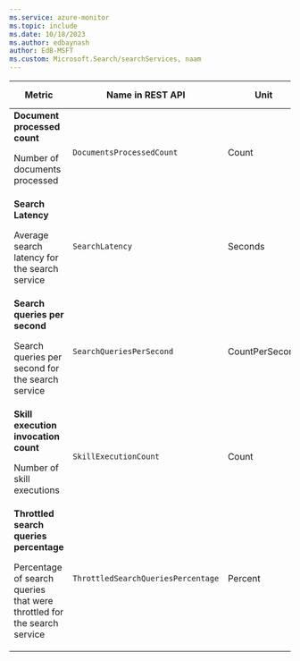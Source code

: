 ```yaml
---
ms.service: azure-monitor
ms.topic: include
ms.date: 10/18/2023
ms.author: edbaynash
author: EdB-MSFT
ms.custom: Microsoft.Search/searchServices, naam
---
```

<!--
NOTE:  This content is automatically generated using API calls to Azure. 
Any edits made on these files will be overwritten in the next run of the script. 
There is no benefit in editing these files directly.  
-->
  
  
|Metric|Name in REST API|Unit|Aggregation|Dimensions|Time Grains|DS Export|
|---|---|---|---|---|---|---|
|**Document processed count**<p><p>Number of documents processed |`DocumentsProcessedCount` |Count |Total, Count |`DataSourceName`, `Failed`, `IndexerName`, `IndexName`, `SkillsetName`|PT1M |Yes|
|**Search Latency**<p><p>Average search latency for the search service |`SearchLatency` |Seconds |Average |\<none\>|PT1M |Yes|
|**Search queries per second**<p><p>Search queries per second for the search service |`SearchQueriesPerSecond` |CountPerSecond |Average |\<none\>|PT1M |Yes|
|**Skill execution invocation count**<p><p>Number of skill executions |`SkillExecutionCount` |Count |Total, Count |`DataSourceName`, `Failed`, `IndexerName`, `SkillName`, `SkillsetName`, `SkillType`|PT1M |Yes|
|**Throttled search queries percentage**<p><p>Percentage of search queries that were throttled for the search service |`ThrottledSearchQueriesPercentage` |Percent |Average |\<none\>|PT1M |Yes|
